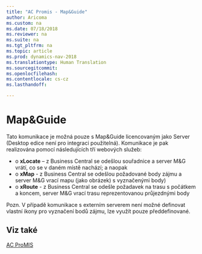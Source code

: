 ```yaml
---
title: "AC Promis - Map&Guide"
author: Aricoma
ms.custom: na
ms.date: 07/18/2018
ms.reviewer: na
ms.suite: na
ms.tgt_pltfrm: na
ms.topic: article
ms.prod: dynamics-nav-2018
ms.translationtype: Human Translation
ms.sourcegitcommit: 
ms.openlocfilehash: 
ms.contentlocale: cs-cz
ms.lasthandoff: 

---
```



# <a name="ac-pm-MG"></a>Map&Guide

Tato komunikace je možná pouze s Map&Guide licencovaným jako Server (Desktop edice není pro integraci použitelná). Komunikace je pak realizována pomocí následujících tří webových služeb:
- o	**xLocate** – z Business Central se odešlou souřadnice a server M&G vrátí, co se v daném místě nachází; a naopak
- o	**xMap** - z Business Central se odešlou požadované body zájmu a server M&G vrací mapu (jako obrázek) s vyznačenými body)
-  o	**xRoute** - z Business Central se odešle požadavek na trasu s počátkem a koncem, server M&G vrací trasu reprezentovanou průjezdnými body

Pozn. V případě komunikace s externím serverem není možné definovat vlastní ikony pro vyznačení bodů zájmu, lze využít pouze předdefinované.

## <a name="see-also"></a>Viz také  
[AC ProMIS](ac-pm-promis.md)
